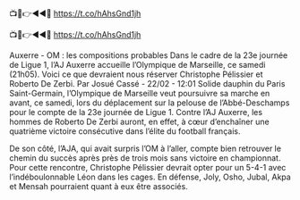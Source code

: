 📺📱👉◄◄🔴 https://t.co/hAhsGnd1jh

📺📱👉◄◄🔴 https://t.co/hAhsGnd1jh


Auxerre - OM : les compositions probables
Dans le cadre de la 23e journée de Ligue 1, l’AJ Auxerre accueille l’Olympique de Marseille, ce samedi (21h05). Voici ce que devraient nous réserver Christophe Pélissier et Roberto De Zerbi.
Par Josué Cassé - 22/02 - 12:01
Solide dauphin du Paris Saint-Germain, l’Olympique de Marseille veut poursuivre sa marche en avant, ce samedi, lors du déplacement sur la pelouse de l’Abbé-Deschamps pour le compte de la 23e journée de Ligue 1. Contre l’AJ Auxerre, les hommes de Roberto De Zerbi auront, en effet, à cœur d’enchaîner une quatrième victoire consécutive dans l’élite du football français.


De son côté, l’AJA, qui avait surpris l’OM à l’aller, compte bien retrouver le chemin du succès après près de trois mois sans victoire en championnat. Pour cette rencontre, Christophe Pélissier devrait opter pour un 5-4-1 avec l’indéboulonnable Léon dans les cages. En défense, Joly, Osho, Jubal, Akpa et Mensah pourraient quant à eux être associés.
